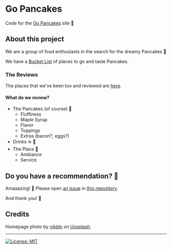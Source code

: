 # Go Pancakes

Code for the [Go Pancakes](https://gopancakes.de/) site 🥞

## About this project

We are a group of food enthusiasts in the search for the dreamy Pancakes 🥞

We have a [Bucket List](https://github.com/users/eliflores/projects/2/views/1) of places to go and taste Pancakes. 

### The Reviews

The places that we've been too and reviewed are [here](https://gopancakes.de/reviews/).

#### What do we review? 

* The Pancakes (of course) 🥞
  * Fluffiness
  * Maple Syrup
  * Flavor
  * Toppings
  * Extras (bacon?, eggs?)
* Drinks ☕️ 🥤
* The Place 🌻
  * Ambiance 
  * Service


## Do you have a recommendation? 🎉

Amaaazing! 🥹
Please open [an issue](https://github.com/eliflores/gopancakes/issues) in [this repository](https://github.com/eliflores/gopancakes/).

And thank you! 🥞

## Credits

Homepage photo by [nikldn](https://unsplash.com/@nikldn) on [Unsplash](https://unsplash.com/s/photos/pancakes).

---

[![License: MIT](https://img.shields.io/badge/License-MIT-blue.svg)](https://opensource.org/licenses/MIT)
